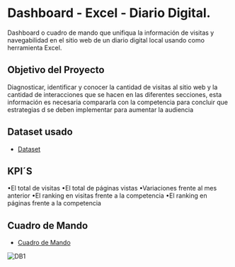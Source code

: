 # Dashboard - Excel - Diario Digital. 
Dashboard o cuadro de mando que unifiqua la información de visitas y navegabilidad en el sitio web de un diario digital local usando como herramienta Excel.

## Objetivo del Proyecto
Diagnosticar, identificar y conocer la cantidad de visitas al sitio web y la cantidad de interacciones que se hacen en las diferentes secciones, esta información es necesaria compararla con la competencia para concluir que estrategias d se deben implementar para aumentar la audiencia  

## Dataset usado 
-	<a href ="https://github.com/Eduardoksc/Dashboard---Excel-/blob/main/ProyectoESC1.xlsx">Dataset</a>

## KPI´S

•El total de visitas
•El total de páginas vistas 
•Variaciones frente al mes anterior
•El ranking en visitas frente a la competencia 
•El ranking en páginas frente a la competencia

## Cuadro de Mando 

-	<a href ="https://github.com/Eduardoksc/Dashboard---Excel-/blob/main/DB1.PNG">Cuadro de Mando</a>

![DB1](https://github.com/user-attachments/assets/91e290e7-8d10-45ea-b3d9-f285a9318a27)



